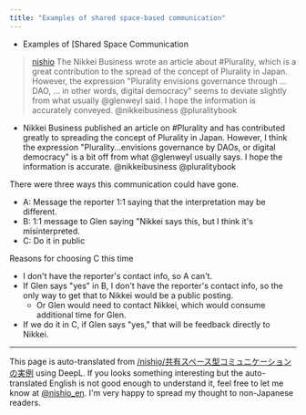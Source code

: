 ```yaml
---
title: "Examples of shared space-based communication"
---
```


- Examples of [Shared Space Communication

> [nishio](https://x.com/nishio/status/1831707485574722008) The Nikkei Business wrote an article about #Plurality, which is a great contribution to the spread of the concept of Plurality in Japan. However, the expression "Plurality envisions governance through ... DAO, ... in other words, digital democracy" seems to deviate slightly from what usually @glenweyl said. I hope the information is accurately conveyed. @nikkeibusiness @pluralitybook
- Nikkei Business published an article on #Plurality and has contributed greatly to spreading the concept of Plurality in Japan. However, I think the expression "Plurality...envisions governance by DAOs, or digital democracy" is a bit off from what @glenweyl usually says. I hope the information is accurate. @nikkeibusiness @pluralitybook

There were three ways this communication could have gone.
- A: Message the reporter 1:1 saying that the interpretation may be different.
- B: 1:1 message to Glen saying "Nikkei says this, but I think it's misinterpreted.
- C: Do it in public

Reasons for choosing C this time
- I don't have the reporter's contact info, so A can't.
- If Glen says "yes" in B, I don't have the reporter's contact info, so the only way to get that to Nikkei would be a public posting.
    - Or Glen would need to contact Nikkei, which would consume additional time for Glen.
- If we do it in C, if Glen says "yes," that will be feedback directly to Nikkei.

---
This page is auto-translated from [/nishio/共有スペース型コミュニケーションの実例](https://scrapbox.io/nishio/共有スペース型コミュニケーションの実例) using DeepL. If you looks something interesting but the auto-translated English is not good enough to understand it, feel free to let me know at [@nishio_en](https://twitter.com/nishio_en). I'm very happy to spread my thought to non-Japanese readers.